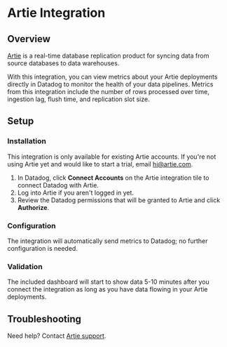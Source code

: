 # Artie Integration

## Overview

[Artie][1] is a real-time database replication product for syncing data from source databases to data warehouses.

With this integration, you can view metrics about your Artie deployments directly in Datadog to monitor the health of your data pipelines. Metrics from this integration include the number of rows processed over time, ingestion lag, flush time, and replication slot size.

## Setup

### Installation

This integration is only available for existing Artie accounts. If you're not using Artie yet and would like to start a trial, email hi@artie.com.

1. In Datadog, click **Connect Accounts** on the Artie integration tile to connect Datadog with Artie.
2. Log into Artie if you aren't logged in yet.
3. Review the Datadog permissions that will be granted to Artie and click **Authorize**.

### Configuration

The integration will automatically send metrics to Datadog; no further configuration is needed.

### Validation

The included dashboard will start to show data 5-10 minutes after you connect the integration as long as you have data flowing in your Artie deployments.


## Troubleshooting

Need help? Contact [Artie support][2].

[1]: https://www.artie.com/
[2]: mailto:hi@artie.com
